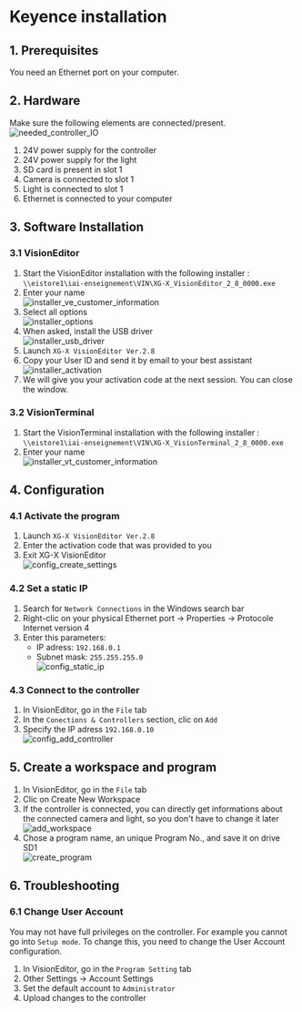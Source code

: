 # Keyence installation

## 1. Prerequisites

You need an Ethernet port on your computer.

## 2. Hardware

Make sure the following elements are connected/present.    
![needed_controller_IO](img/controller.png)

1. 24V power supply for the controller
2. 24V power supply for the light
3. SD card is present in slot 1
4. Camera is connected to slot 1
5. Light is connected to slot 1
6. Ethernet is connected to your computer

## 3. Software Installation

### 3.1 VisionEditor

1. Start the VisionEditor installation with the following installer :  
`\\eistore1\iai-enseignement\VIN\XG-X_VisionEditor_2_8_0000.exe`
1. Enter your name  
![installer_ve_customer_information](img/installer_ve_customer_information.png)
1. Select all options  
![installer_options](img/installer_options.png)
1. When asked, install the USB driver  
![installer_usb_driver](img/installer_usb_driver.png)
1. Launch `XG-X VisionEditor Ver.2.8`
1. Copy your User ID and send it by email to your best assistant  
![installer_activation](img/installer_activation.png)
1. We will give you your activation code at the next session. You can close the window. 

### 3.2 VisionTerminal

1. Start the VisionTerminal installation with the following installer :  
`\\eistore1\iai-enseignement\VIN\XG-X_VisionTerminal_2_8_0000.exe`
1. Enter your name  
![installer_vt_customer_information](img/installer_vt_customer_information.png)

## 4. Configuration

### 4.1 Activate the program

1. Launch `XG-X VisionEditor Ver.2.8`  
1. Enter the activation code that was provided to you  
1. Exit XG-X VisionEditor  
![config_create_settings](img/config_create_settings.png)

### 4.2 Set a static IP

1. Search for `Network Connections` in the Windows search bar
1. Right-clic on your physical Ethernet port &rarr; Properties &rarr; Protocole Internet version 4 
1. Enter this parameters:
    - IP adress: `192.168.0.1`  
    - Subnet mask: `255.255.255.0 `  
![config_static_ip](img/config_static_ip.png)

### 4.3 Connect to the controller

1. In VisionEditor, go in the `File` tab
1. In the `Conections & Controllers` section, clic on `Add`
1. Specify the IP adress `192.168.0.10`  
![config_add_controller](img/config_add_controller.png)

## 5. Create a workspace and program
1. In VisionEditor, go in the `File` tab
1. Clic on Create New Workspace  
1. If the controller is connected, you can directly get informations about the connected camera and light, so you don't have to change it later  
![add_workspace](img/add_workspace.png)
1. Chose a program name, an unique Program No., and save it on drive SD1  
![create_program](img/create_program.png)

## 6. Troubleshooting

### 6.1 Change User Account

You may not have full privileges on the controller. For example you cannot go into `Setup mode`. To change this, you need to change the User Account configuration. 
1. In VisionEditor, go in the `Program Setting` tab
1. Other Settings &rarr; Account Settings
1. Set the default account to `Administrator`
1. Upload changes to the controller


